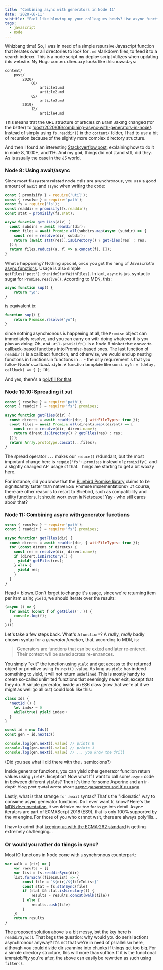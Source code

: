 ```yaml
---
title: "Combining async with generators in Node 11"
date: '2020-06-11'
subtitle: "Feel like blowing up your colleagues heads? Use async function*!"
tags:
  - javascript
  - node
---
```


Whizbang time! So, I was in need of a simple resursive Javascript function that iterates over all directories to look for `.md` Markdown files, to feed it to a search indexer. This is a node script my deploy script utilizes when updating this website. My Hugo content directory looks like this nowadays:

```
content/
    post/
        2020/
            06/
                article1.md
                article2.md
            05/
                article3.md
        2019/
            12/
                article4.md
```

This means that the URL structure of articles on Brain Baking changed (for the better) to [/post/2020/06/combining-async-with-generators-in-node/](/post/2020/06/combining-async-with-generators-in-node/). Instead of simply using `fs.readdir()` in the `content/` folder, I had to use a bit of recursion because of the slightly more complex directory structure. 

And then I found an interesting [Stackoverflow post](https://stackoverflow.com/questions/5827612/node-js-fs-readdir-recursive-directory-search), explaining how to do it in node 8, 10.10+, and 11+. And my god, things did not stand still, did they. As is usually the case in the JS world. 

### Node 8: Using await/async

Since most filesystem related node calls are asynchronous, you use a good amount of `await` and `async` when writing the code:

```js
const { promisify } = require('util');
const { resolve } = require('path');
const fs = require('fs');
const readdir = promisify(fs.readdir);
const stat = promisify(fs.stat);

async function getFiles(dir) {
  const subdirs = await readdir(dir);
  const files = await Promise.all(subdirs.map(async (subdir) => {
    const res = resolve(dir, subdir);
    return (await stat(res)).isDirectory() ? getFiles(res) : res;
  }));
  return files.reduce((a, f) => a.concat(f), []);
}
```

What's happening? Nothing special, once you get the hang of Javascript's [async functions](https://developer.mozilla.org/en-US/docs/Web/JavaScript/Reference/Statements/async_function). Usage is also simple: `getFiles('post').then(doStuffWithFiles)`. In fact, `async` is just syntactic sugar for `Promise.resolve()`. According to MDN, this:

```js
async function sup() {
    return "yo";
}
```

is equivalent to:

```js
function sup() {
    return Promise.resolve("yo");
}
```

since nothing asynchronous is happening at all, the `Promise` object can immediately resolve, and you can carry on with doing whatever it is you plan on doing. Oh, and `util.promisify()` is a Node 8 trinket that converts callback-based functions into Promise-based ones. The last function of `readdir()` is a callback function, and otherwise, we would end up nesting functions in functions in functions in ... - the only requirement is that you follow Node's callback style. A function template like `const myfn = (delay, callback) => { };` fits.

And yes, there's a [polyfill for that](https://github.com/ljharb/util.promisify).

### Node 10.10: Spreading it out

```js
const { resolve } = require('path');
const { readdir } = require('fs').promises;

async function getFiles(dir) {
  const dirents = await readdir(dir, { withFileTypes: true });
  const files = await Promise.all(dirents.map((dirent) => {
    const res = resolve(dir, dirent.name);
    return dirent.isDirectory() ? getFiles(res) : res;
  }));
  return Array.prototype.concat(...files);
}
```

The spread operator `...` makes our `reduce()` redundant, but the most important change here is `requie('fs').promises` instead of `promisify()` and a slightly changed API usage of that. Things are starting to get a bit woozy here. 

For instance, did you know that the [Bluebird Promise library](http://bluebirdjs.com/docs/why-bluebird.html) claims to be significantly faster than native ES6 Promise implementations? Of course, there are other reasons to resort to Bluebird, such as compatibility and utility functions. It should work even in Netscape! Yay - who still cares about that? 

### Node 11: Combining async with generator functions

```js
const { resolve } = require('path');
const { readdir } = require('fs').promises;

async function* getFiles(dir) {
  const dirents = await readdir(dir, { withFileTypes: true });
  for (const dirent of dirents) {
    const res = resolve(dir, dirent.name);
    if (dirent.isDirectory()) {
      yield* getFiles(res);
    } else {
      yield res;
    }
  }
}
```

Head = blown. Don't forget to change it's usage, since we're returning item per item using `yield`, we should iterate over the results:

```js
(async () => {
  for await (const f of getFiles('.')) {
    console.log(f);
  }
})()
```

Let's take a few steps back. What's a `function*`? A really, _really_ badly chosen syntax for a _generator function_, that, according to MDN, is: 

> Generators are functions that can be exited and later re-entered. Their context will be saved across re-entrances.

You simply "exit" the function using `yield` and get access to the returned object or primitive using `fn.next().value`. As long as `yield` has indeed something to yield, it will not return `undefined`. This is mostly handy to create so-called unlimited functions that seemingly never exit, except that they do. A simple generator, inside an ES6 class (now that we're at it we might as well go all out) could look like this:

```js
class Ids {
  *nextId () {
    let index = 0
    while(true) yield index++
  }
}

const id = new Ids()
const gen = id.nextId()

console.log(gen.next().value) // prints 0
console.log(gen.next().value) // prints 1
console.log(gen.next().value) // ... you know the drill
```

(Did you see what I did there with the `;` semicolons?)

Inside generator functions, you can yield other generator function return values using `yield*`. Inception! Now what If I want to call some `async` code in between different `yield`s? Then it's time for some Asperine and an in-depth blog post qwtel wrote about [async generators and it's usage](https://qwtel.com/posts/software/async-generators-in-the-wild/).

Lastly, what is that strange `for await` syntax? That's the "idiomatic" way to consume async generator functions. Do I even want to know? Here's the [MDN documentation](https://developer.mozilla.org/en-US/docs/Web/JavaScript/Reference/Statements/for-await...of), it would take me too far to go into detail. Async iterators are part of ECMAScript 2018 (ES9), that is only 100% supported by the `V8` engine. For those of you who cannot wait, there are always polyfills... 

I have to admit that [keeping up with the ECMA-262 standard](https://itnext.io/status-of-javascript-ecmascript-2019-beyond-5efca6a2d233) is getting extremely challenging... 

### Or would you rather do things in sync?

Most IO functions in Node come with a synchronous counterpart:

```js
var walk = (dir) => {
    var results = []
    var list = fs.readdirSync(dir)
    list.forEach((fileInList) => {
        const file = `${dir}/${fileInList}`
        const stat = fs.statSync(file)
        if (stat && stat.isDirectory()) { 
            results = results.concat(walk(file))
        } else { 
            results.push(file)
        }
    })
    return results
}
```

The proposed solution above is a bit messy, but the key here is `readdirSync()`. That begs the question: why would you do serial actions asynchronous anyway? It's not that we're in need of parallelism here, although you could divide dir scanning into chunks if things get too big. For a simple directory structure, this will more than suffice. If it is the functional _immutability_ you're after, the above can easily be rewritten as such using `filter()`.

